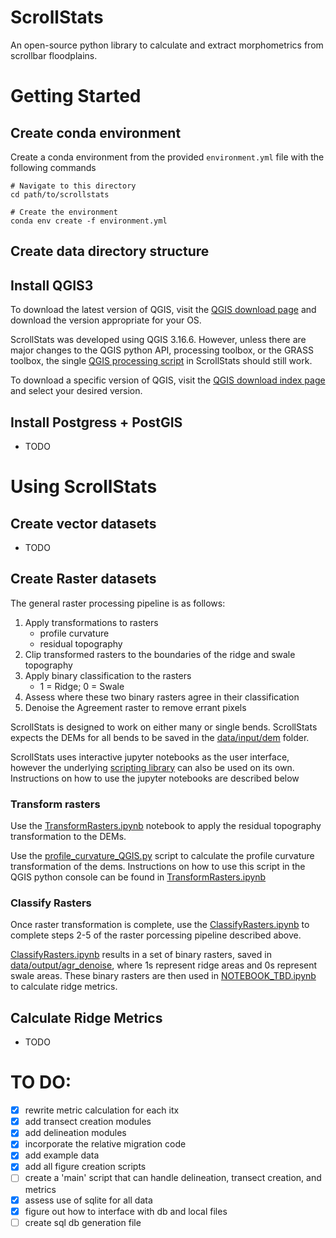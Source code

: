 # ScrollStats

An open-source python library to calculate and extract morphometrics from scrollbar floodplains.


# Getting Started

## Create conda environment
Create a conda environment from the provided `environment.yml` file with the following commands
```shell
# Navigate to this directory
cd path/to/scrollstats

# Create the environment
conda env create -f environment.yml
```

## Create data directory structure


## Install QGIS3
To download the latest version of QGIS, visit the [QGIS download page](https://www.qgis.org/en/site/forusers/download.html) and download the version appropriate for your OS. 

ScrollStats was developed using QGIS 3.16.6. However, unless there are major changes to the QGIS python API, processing toolbox, or the GRASS toolbox, the single [QGIS processing script](scrollstats/delineation/profileCurvature_QGIS.py) in ScrollStats should still work.

To download a specific version of QGIS, visit the [QGIS download index page](https://download.qgis.org/downloads/) and select your desired version.   
## Install Postgress + PostGIS 
- TODO


# Using ScrollStats

## Create vector datasets
- TODO
## Create Raster datasets
The general raster processing pipeline is as follows:
1. Apply transformations to rasters
    - profile curvature  
    - residual topography
2. Clip transformed rasters to the boundaries of the ridge and swale topography
3. Apply binary classification to the rasters
    - 1 = Ridge; 0 = Swale
4. Assess where these two binary rasters agree in their classification
5. Denoise the Agreement raster to remove errant pixels

ScrollStats is designed to work on either many or single bends. ScrollStats expects the DEMs for all bends to be saved in the [data/input/dem](data/input/dem) folder.

ScrollStats uses interactive jupyter notebooks as the user interface, however the underlying [scripting library](scrollstats) can also be used on its own. Instructions on how to use the jupyter notebooks are described below

### Transform rasters
Use the [TransformRasters.ipynb](TransformRasters.ipynb) notebook to apply the residual topography transformation to the DEMs.

Use the [profile_curvature_QGIS.py]() script to calculate the profile curvature transformation of the dems. Instructions on how to use this script in the QGIS python console can be found in [TransformRasters.ipynb](TransformRasters.ipynb)

### Classify Rasters
Once raster transformation is complete, use the [ClassifyRasters.ipynb](ClassifyRasters.ipynb) to complete steps 2-5 of the raster porcessing pipeline described above. 

[ClassifyRasters.ipynb](ClassifyRasters.ipynb) results in a set of binary rasters, saved in [data/output/agr_denoise](data/output/agr_denoise), where 1s represent ridge areas and 0s represent swale areas. These binary rasters are then used in [NOTEBOOK_TBD.ipynb]() to calculate ridge metrics.

## Calculate Ridge Metrics
- TODO





# TO DO:
- [x] rewrite metric calculation for each itx
- [x] add transect creation modules
- [x] add delineation modules
- [x] incorporate the relative migration code
- [x] add example data 
- [x] add all figure creation scripts
- [ ] create a 'main' script that can handle delineation, transect creation, and metrics
- [x] assess use of sqlite for all data
- [x] figure out how to interface with db and local files
- [ ] create sql db generation file
